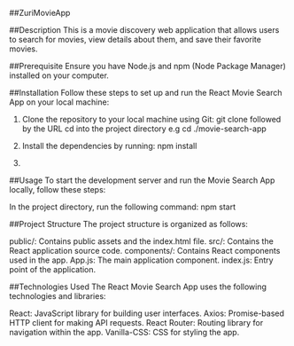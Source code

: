 ##ZuriMovieApp

##Description
This is a movie discovery web application that allows users to search for movies, view details about them, and save their favorite movies.

##Prerequisite
Ensure you have Node.js and npm (Node Package Manager) installed on your computer.

##Installation
Follow these steps to set up and run the React Movie Search App on your local machine:

1. Clone the repository to your local machine using Git:
git clone followed by the URL
cd into the project directory e.g cd ./movie-search-app

2. Install the dependencies by running: npm install
3. 

##Usage
To start the development server and run the Movie Search App locally, follow these steps:

In the project directory, run the following command:
npm start

##Project Structure
The project structure is organized as follows:

public/: Contains public assets and the index.html file.
src/: Contains the React application source code.
components/: Contains React components used in the app.
App.js: The main application component.
index.js: Entry point of the application.


##Technologies Used
The React Movie Search App uses the following technologies and libraries:

React: JavaScript library for building user interfaces.
Axios: Promise-based HTTP client for making API requests.
React Router: Routing library for navigation within the app.
Vanilla-CSS: CSS for styling the app.
